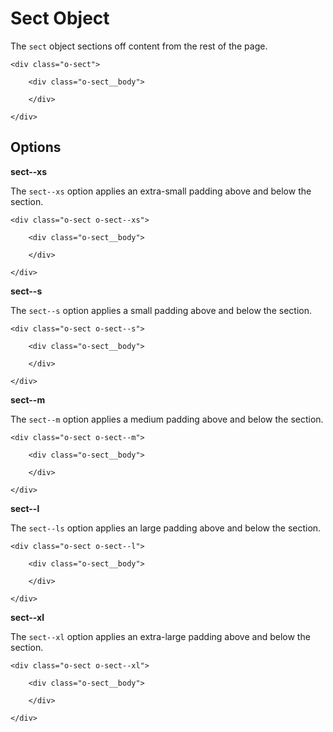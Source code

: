 # Sect Object

The `sect` object sections off content from the rest of the page.

	<div class="o-sect">
		
		<div class="o-sect__body">
		
		</div>
		
	</div>

## Options

**sect--xs**

The `sect--xs` option applies an extra-small padding above and below the section.

	<div class="o-sect o-sect--xs">
		
		<div class="o-sect__body">
		
		</div>
		
	</div>

**sect--s**

The `sect--s` option applies a small padding above and below the section.

	<div class="o-sect o-sect--s">
		
		<div class="o-sect__body">
		
		</div>
		
	</div>

**sect--m**

The `sect--m` option applies a medium padding above and below the section.

	<div class="o-sect o-sect--m">
		
		<div class="o-sect__body">
		
		</div>
		
	</div>

**sect--l**

The `sect--ls` option applies an large padding above and below the section.

	<div class="o-sect o-sect--l">
		
		<div class="o-sect__body">
		
		</div>
		
	</div>

**sect--xl**

The `sect--xl` option applies an extra-large padding above and below the section.

	<div class="o-sect o-sect--xl">
		
		<div class="o-sect__body">
		
		</div>
		
	</div>